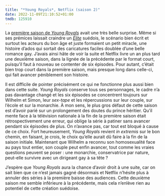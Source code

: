 ```yaml
---
title: "*Young Royals*, Netflix (saison 2)"
date: 2022-11-09T21:10:52+01:00
tmdb: 125910 
---
```


La [première saison de *Young Royals*](https://voiretmanger.fr/young-royals-ambjorn-forsman-forsman-netflix/) avait une très belle surprise. Même si ses prémices laissait craindre un [*Élite*](https://voiretmanger.fr/elite-madrona-montero-netflix/) suédois, le scénario bien écrit et surtout les acteurs du bon âge et juste formaient un petit miracle, une histoire d’ados qui sortait des caricatures faciles doublée d’une belle romance gay. J’avais ainsi hâte de voir la suite et Netflix livre un an plus tard une deuxième saison, dans la lignée de la précédente par le format court, puisqu’il faut à nouveau se contenter de six épisodes. Pour autant, c’était bien trop court dans la première saison, mais presque long dans celle-ci, qui fait avancer péniblement son histoire.

Il est difficile de pointer précisément ce qui ne fonctionne plus aussi bien dans cette suite. *Young Royals* conserve tous ses personnages, le cadre n’a pas davantage changé et les six épisodes se concentrent toujours sur Wilhelm et Simon, leur *sex-tape* et les répercussions sur leur couple, sur l’école et sur la monarchie. À mon sens, le plus gros défaut de cette saison est d’avoir parié sur un prolongement des doutes du prince héritier. Qu’il mente face à la télévision nationale à la fin de la première saison était rétrospectivement une erreur, qui oblige la série à patiner sans avancer pendant six épisodes de plus. On n’avance pas, car tout est bloqué à cause de ce choix. Fort heureusement, *Young Royals* revient *in extremis* sur le bon chemin, en faisant, je crois, le choix qu’elle aurait dû faire à la fin de la saison initiale. Maintenant que Wilhelm a reconnu son homosexualité face au pays tout entier, son couple peut enfin avancer, tout comme les vraies questions peuvent se poser : une monarchie, conservatrice par nature, peut-elle survivre avec un dirigeant gay à sa tête ?

J’espère que *Young Royals* aura la chance d’avoir droit à une suite, car on sait bien que ce n’est jamais gagné désormais et Netflix n’hésite plus à annuler des séries à la première baisse des audiences. Cette deuxième saison me semble inférieure à la précédente, mais cela n’enlève rien au potentiel de cette création suédoise. 